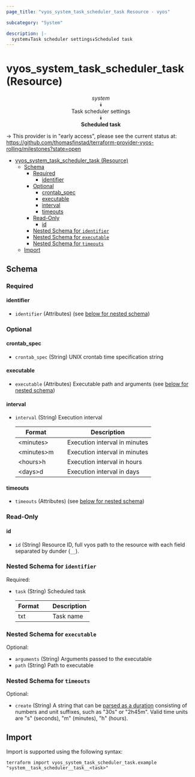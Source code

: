 ```yaml
---
page_title: "vyos_system_task_scheduler_task Resource - vyos"

subcategory: "System"

description: |-
  system⯯Task scheduler settings⯯Scheduled task
---
```


# vyos_system_task_scheduler_task (Resource)
<center>


*system*  
⯯  
Task scheduler settings  
⯯  
**Scheduled task**


</center>

-> This provider is in "early access", please see the current status at: https://github.com/thomasfinstad/terraform-provider-vyos-rolling/milestones?state=open

<!--TOC-->

- [vyos_system_task_scheduler_task (Resource)](#vyos_system_task_scheduler_task-resource)
  - [Schema](#schema)
    - [Required](#required)
      - [identifier](#identifier)
    - [Optional](#optional)
      - [crontab_spec](#crontab_spec)
      - [executable](#executable)
      - [interval](#interval)
      - [timeouts](#timeouts)
    - [Read-Only](#read-only)
      - [id](#id)
    - [Nested Schema for `identifier`](#nested-schema-for-identifier)
    - [Nested Schema for `executable`](#nested-schema-for-executable)
    - [Nested Schema for `timeouts`](#nested-schema-for-timeouts)
  - [Import](#import)

<!--TOC-->

<!-- schema generated by tfplugindocs -->
## Schema

### Required

#### identifier
- `identifier` (Attributes) (see [below for nested schema](#nestedatt--identifier))

### Optional

#### crontab_spec
- `crontab_spec` (String) UNIX crontab time specification string
#### executable
- `executable` (Attributes) Executable path and arguments (see [below for nested schema](#nestedatt--executable))
#### interval
- `interval` (String) Execution interval

    |  Format      &emsp;|  Description                    |
    |--------------|---------------------------------|
    |  &lt;minutes&gt;   &emsp;|  Execution interval in minutes  |
    |  &lt;minutes&gt;m  &emsp;|  Execution interval in minutes  |
    |  &lt;hours&gt;h    &emsp;|  Execution interval in hours    |
    |  &lt;days&gt;d     &emsp;|  Execution interval in days     |
#### timeouts
- `timeouts` (Attributes) (see [below for nested schema](#nestedatt--timeouts))

### Read-Only

#### id
- `id` (String) Resource ID, full vyos path to the resource with each field separated by dunder (`__`).

<a id="nestedatt--identifier"></a>
### Nested Schema for `identifier`

Required:

- `task` (String) Scheduled task

    |  Format  &emsp;|  Description  |
    |----------|---------------|
    |  txt     &emsp;|  Task name    |


<a id="nestedatt--executable"></a>
### Nested Schema for `executable`

Optional:

- `arguments` (String) Arguments passed to the executable
- `path` (String) Path to executable


<a id="nestedatt--timeouts"></a>
### Nested Schema for `timeouts`

Optional:

- `create` (String) A string that can be [parsed as a duration](https://pkg.go.dev/time#ParseDuration) consisting of numbers and unit suffixes, such as &#34;30s&#34; or &#34;2h45m&#34;. Valid time units are &#34;s&#34; (seconds), &#34;m&#34; (minutes), &#34;h&#34; (hours).

## Import

Import is supported using the following syntax:

```shell
terraform import vyos_system_task_scheduler_task.example "system__task_scheduler__task__<task>"
```
